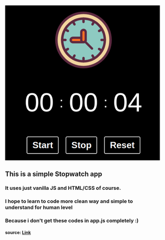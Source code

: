 <p align="center">
  <img src="https://github.com/drcan94/stopwatch/blob/main/blob/image.jpeg?raw=true">
</p>

## This is a simple Stopwatch app
### It uses just vanilla JS and HTML/CSS of course.
### I hope to learn to code more clean way and simple to understand for human level
### Because i don't get these codes in app.js completely :)

#### source: <a href="https://www.youtube.com/watch?v=yhhFXNHKpsk&t=271s">Link</a>
